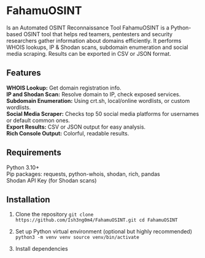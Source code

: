 # FahamuOSINT

Is an Automated OSINT Reconnaissance Tool
FahamuOSINT is a Python-based OSINT tool that helps red teamers, pentesters and security researchers gather information about domains efficiently. It performs WHOIS lookups, IP & Shodan scans, subdomain enumeration and social media scraping. Results can be exported in CSV or JSON format.


## Features
<b>WHOIS Lookup:</b> Get domain registration info.<br>
<b>IP and Shodan Scan:</b> Resolve domain to IP, check exposed services.<br>
<b>Subdomain Enumeration:</b> Using crt.sh, local/online wordlists, or custom wordlists.<br>
<b>Social Media Scraper:</b> Checks top 50 social media platforms for usernames or default common ones.<br>
<b>Export Results:</b> CSV or JSON output for easy analysis.<br>
<b>Rich Console Output:</b> Colorful, readable results.


## Requirements
Python 3.10+ <br>
Pip packages: requests, python-whois, shodan, rich, pandas <br>
Shodan API Key (for Shodan scans)


## Installation
1. Clone the repository
   `git clone https://github.com/Ish3ng0m4/FahamuOSINT.git
    cd FahamuOSINT`

3. Set up Python virtual environment (optional but highly recommended)
   `python3 -m venv venv
    source venv/bin/activate`

3. Install dependencies
